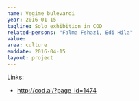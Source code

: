 ```yaml
---
name: Vegime bulevardi
year: 2016-01-15
tagline: Solo exhibition in COD
related-persons: "Falma Fshazi, Edi Hila"
value:
area: culture
enddate: 2016-04-15
layout: project
---
```

Links:
* <http://cod.al/?page_id=1474>
